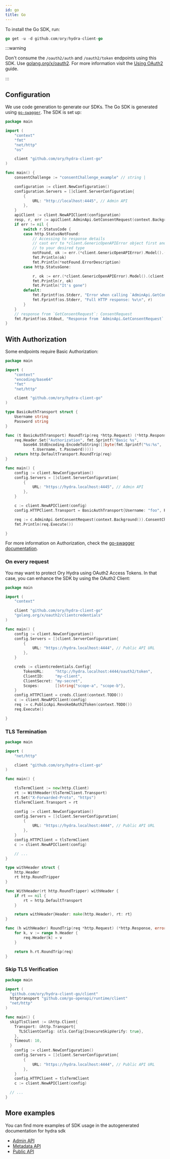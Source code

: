 ```yaml
---
id: go
title: Go
---
```


To install the Go SDK, run:

```go
go get -u -d github.com/ory/hydra-client-go
```

:::warning

Don't consume the `/oauth2/auth` and `/oauth2/token` endpoints using this SDK.
Use [golang.org/x/oauth2](https://godoc.org/golang.org/x/oauth2). For more
information visit the [Using OAuth2](../guides/using-oauth2.mdx) guide.

:::

## Configuration

We use code generation to generate our SDKs. The Go SDK is generated using
[`go-swagger`](http://goswagger.io). The SDK is set up:

```go
package main

import (
	"context"
	"fmt"
	"net/http"
	"os"

	client "github.com/ory/hydra-client-go"
)

func main() {
	consentChallenge := "consentChallenge_example" // string |

	configuration := client.NewConfiguration()
	configuration.Servers = []client.ServerConfiguration{
		{
			URL: "http://localhost:4445", // Admin API
		},
	}
	apiClient := client.NewAPIClient(configuration)
	resp, r, err := apiClient.AdminApi.GetConsentRequest(context.Background()).ConsentChallenge(consentChallenge).Execute()
	if err != nil {
		switch r.StatusCode {
		case http.StatusNotFound:
			// Accessing to response details
			// cast err to *client.GenericOpenAPIError object first and then
			// to your desired type
			notFound, ok := err.(*client.GenericOpenAPIError).Model().(client.JsonError)
			fmt.Println(ok)
			fmt.Println(*notFound.ErrorDescription)
		case http.StatusGone:

			r, ok := err.(*client.GenericOpenAPIError).Model().(client.RequestWasHandledResponse)
			fmt.Println(r, ok)
			fmt.Println("It's gone")
		default:
			fmt.Fprintf(os.Stderr, "Error when calling `AdminApi.GetConsentRequest``: %v\n", err)
			fmt.Fprintf(os.Stderr, "Full HTTP response: %v\n", r)
		}
	}
	// response from `GetConsentRequest`: ConsentRequest
	fmt.Fprintf(os.Stdout, "Response from `AdminApi.GetConsentRequest`: %v\n", resp)
}
```

## With Authorization

Some endpoints require Basic Authorization:

```go
package main

import (
	"context"
	"encoding/base64"
	"fmt"
	"net/http"

	client "github.com/ory/hydra-client-go"
)

type BasicAuthTransport struct {
	Username string
	Password string
}

func (t BasicAuthTransport) RoundTrip(req *http.Request) (*http.Response, error) {
	req.Header.Set("Authorization", fmt.Sprintf("Basic %s",
		base64.StdEncoding.EncodeToString([]byte(fmt.Sprintf("%s:%s",
			t.Username, t.Password)))))
	return http.DefaultTransport.RoundTrip(req)
}

func main() {
	config := client.NewConfiguration()
	config.Servers = []client.ServerConfiguration{
		{
			URL: "https://hydra.localhost:4445", // Admin API
		},
	}

	c := client.NewAPIClient(config)
	config.HTTPClient.Transport = BasicAuthTransport{Username: "foo", Password: "bar"}

	req := c.AdminApi.GetConsentRequest(context.Background()).ConsentChallenge("consentChallenge_example")
	fmt.Println(req.Execute())

}
```

For more information on Authorization, check the
[go-swagger documentation](https://goswagger.io/generate/client.html#authentication).

### On every request

You may want to protect Ory Hydra using OAuth2 Access Tokens. In that case, you
can enhance the SDK by using the OAuth2 Client:

```go
package main

import (
	"context"

	client "github.com/ory/hydra-client-go"
	"golang.org/x/oauth2/clientcredentials"
)

func main() {
	config := client.NewConfiguration()
	config.Servers = []client.ServerConfiguration{
		{
			URL: "https://hydra.localhost:4444", // Public API URL
		},
	}

	creds := clientcredentials.Config{
		TokenURL:     "http://hydra.localhost:4444/oauth2/token",
		ClientID:     "my-client",
		ClientSecret: "my-secret",
		Scopes:       []string{"scope-a", "scope-b"},
	}
	config.HTTPClient = creds.Client(context.TODO())
	c := client.NewAPIClient(config)
	req := c.PublicApi.RevokeOAuth2Token(context.TODO())
	req.Execute()

}
```

### TLS Termination

```go
package main

import (
	"net/http"

	client "github.com/ory/hydra-client-go"
)

func main() {

	tlsTermClient := new(http.Client)
	rt := WithHeader(tlsTermClient.Transport)
	rt.Set("X-Forwarded-Proto", "https")
	tlsTermClient.Transport = rt

	config := client.NewConfiguration()
	config.Servers = []client.ServerConfiguration{
		{
			URL: "https://hydra.localhost:4444", // Public API URL
		},
	}
	config.HTTPClient = tlsTermClient
	c := client.NewAPIClient(config)

	// ...
}

type withHeader struct {
	http.Header
	rt http.RoundTripper
}

func WithHeader(rt http.RoundTripper) withHeader {
	if rt == nil {
		rt = http.DefaultTransport
	}

	return withHeader{Header: make(http.Header), rt: rt}
}

func (h withHeader) RoundTrip(req *http.Request) (*http.Response, error) {
	for k, v := range h.Header {
		req.Header[k] = v
	}

	return h.rt.RoundTrip(req)
}
```

### Skip TLS Verification

```go
package main

import (
  "github.com/ory/hydra-client-go/client"
  httptransport "github.com/go-openapi/runtime/client"
  "net/http"
)

func main() {
  skipTlsClient := &http.Client{
    Transport: &http.Transport{
      TLSClientConfig: &tls.Config{InsecureSkipVerify: true},
    },
    Timeout: 10,
  }
	config := client.NewConfiguration()
	config.Servers = []client.ServerConfiguration{
		{
			URL: "https://hydra.localhost:4444", // Public API URL
		},
	}
	config.HTTPClient = tlsTermClient
	c := client.NewAPIClient(config)

  // ...
}
```

## More examples

You can find more examples of SDK usage in the autogenerated documentation for hydra sdk

- [Admin API](https://github.com/ory/hydra-client-go/blob/master/docs/AdminApi.md)
- [Metadata API](https://github.com/ory/hydra-client-go/blob/master/docs/MetadataApi.md)
- [Public API](https://github.com/ory/hydra-client-go/blob/master/docs/PublicApi.md)
